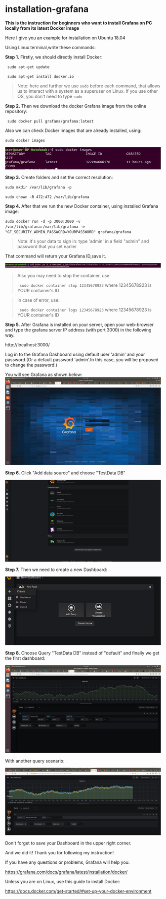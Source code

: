# installation-grafana
**This is the instruction for beginners who want to install Grafana on PC locally from its latest Docker image**

Here I give you an example for installation on Ubuntu 18.04

Using Linux terminal,write these commands:

**Step 1.** Firstly, we should directly install Docker: 

<code> sudo apt-get update </code>

<code> sudo apt-get install docker.io</code>
<blockquote>Note: here and further we use <code>sudo</code> before each command, that allows us to interact with a system as a superuser on Linux. If you use other OS, you don't need to type <code>sudo</code>
</blockquote>

**Step 2.** Then we download the docker Grafana image from the online repository:

<code> sudo docker pull grafana/grafana:latest</code>

Also we can check Docker images that are already installed, using:

<code>sudo docker images</code>

![Docker images](https://github.com/shmyaksi/installation-grafana/raw/master/img1.jpg)

**Step 3.** Create folders and set the correct resolution:

<code>sudo mkdir /var/lib/grafana -p</code>

<code>sudo chown -R 472:472 /var/lib/grafana</code>

**Step 4.** After that we run the new Docker container, using installed Grafana image:

<code>sudo docker run -d -p 3000:3000 -v /var/lib/grafana:/var/lib/grafana -e "GF_SECURITY_ADMIN_PASSWORD=YOURPASSWORD" grafana/grafana</code>

<blockquote>Note: it's your data to sign in: type 'admin' in a field "admin" and password that you set earlier
</blockquote>

That command will return your Grafana ID,save it.

![Grafana ID](https://github.com/shmyaksi/installation-grafana/raw/master/img2.jpg)

<blockquote>Also you may need to stop the container, use: 

<code> sudo docker container stop 12345678923</code> where  12345678923 is YOUR container's ID </blockquote>

<blockquote>In case of error, use:

<code> sudo docker container logs 12345678923</code> where  12345678923 is YOUR container's ID </blockquote>

**Step 5.** After Grafana is installed on your server, open your web-browser and type the grafana server IP address (with port 3000) in the following way.

http://localhost:3000/

Log in to the Grafana Dashboard using default user 'admin' and your password.(Or a default password 'admin'.In this case, you will be proposed to change the password.)

You will see Grafana as shown below:
![Grafana](https://github.com/shmyaksi/installation-grafana/raw/master/image1.jpg)

**Step 6.** Click "Add data source" and choose "TestData DB"

![Grafana](https://github.com/shmyaksi/installation-grafana/raw/master/image6.jpg)


**Step 7.** Then we need to create a new Dashboard: 

![Grafana](https://github.com/shmyaksi/installation-grafana/raw/master/image12.jpg)

**Step 8.** Choose Query "TestData DB" instead of "default" and finally we get the first dashboard:

![Grafana](https://github.com/shmyaksi/installation-grafana/raw/master/image2.jpg)


With another query scenario:


![Grafana](https://github.com/shmyaksi/installation-grafana/raw/master/image4.jpg)


Don't forget to save your Dashboard in the upper right corner.

And we did it! Thank you for following my instruction!

If you have any questions or problems, Grafana will help you:

https://grafana.com/docs/grafana/latest/installation/docker/

Unless you are on Linux, use this guide to install Docker:

https://docs.docker.com/get-started/#set-up-your-docker-environment


